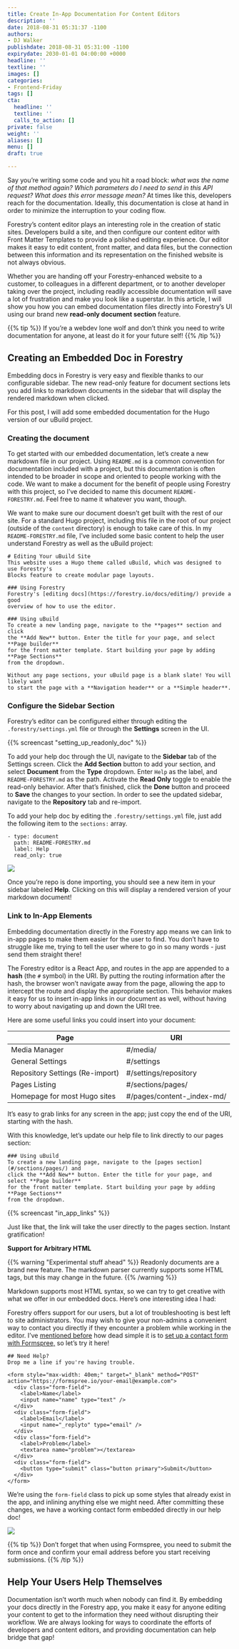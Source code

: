```yaml
---
title: Create In-App Documentation For Content Editors
description: ''
date: 2018-08-31 05:31:37 -1100
authors:
- DJ Walker
publishdate: 2018-08-31 05:31:00 -1100
expirydate: 2030-01-01 04:00:00 +0000
headline: ''
textline: ''
images: []
categories:
- Frontend-Friday
tags: []
cta:
  headline: ''
  textline: ''
  calls_to_action: []
private: false
weight: ''
aliases: []
menu: []
draft: true

---
```

Say you’re writing some code and you hit a road block: _what was the name of that method again? Which parameters do I need to send in this API request? What does this error message mean?_ At times like this, developers reach for the documentation. Ideally, this documentation is close at hand in order to minimize the interruption to your coding flow.

Forestry’s content editor plays an interesting role in the creation of static sites. Developers build a site, and then configure our content editor with Front Matter Templates to provide a polished editing experience. Our editor makes it easy to edit content, front matter, and data files, but the connection between this information and its representation on the finished website is not always obvious.

Whether you are handing off your Forestry-enhanced website to a customer, to colleagues in a different department, or to another developer taking over the project, including readily accessible documentation will save a lot of frustration and make you look like a superstar. In this article, I will show you how you can embed documentation files directly into Forestry’s UI using our brand new **read-only document section** feature.

{{% tip %}}
If you’re a webdev lone wolf and don’t think you need to write documentation for anyone, at least do it for your future self!
{{% /tip %}}

## Creating an Embedded Doc in Forestry

Embedding docs in Forestry is very easy and flexible thanks to our configurable sidebar. The new read-only feature for document sections lets you add links to markdown documents in the sidebar that will display the rendered markdown when clicked.

For this post, I will add some embedded documentation for the Hugo version of our uBuild project.

### Creating the document

To get started with our embedded documentation, let’s create a new markdown file in our project. Using `README.md` is a common convention for documentation included with a project, but this documentation is often intended to be broader in scope and oriented to people working with the code. We want to make a document for the benefit of people using Forestry with this project, so I’ve decided to name this document `README-FORESTRY.md`. Feel free to name it whatever you want, though.

We want to make sure our document doesn’t get built with the rest of our site. For a standard Hugo project, including this file in the root of our project (outside of the `content` directory) is enough to take care of this. In my `README-FORESTRY.md` file, I’ve included some basic content to help the user understand Forestry as well as the uBuild project:

    # Editing Your uBuild Site
    This website uses a Hugo theme called uBuild, which was designed to use Forestry's 
    Blocks feature to create modular page layouts.
    
    ### Using Forestry
    Forestry's [editing docs](https://forestry.io/docs/editing/) provide a good 
    overview of how to use the editor.
    
    ### Using uBuild
    To create a new landing page, navigate to the **pages** section and click 
    the **Add New** button. Enter the title for your page, and select **Page builder** 
    for the front matter template. Start building your page by adding **Page Sections** 
    from the dropdown.
    
    Without any page sections, your uBuild page is a blank slate! You will likely want 
    to start the page with a **Navigation header** or a **Simple header**.


### Configure the Sidebar Section

Forestry’s editor can be configured either through editing the `.forestry/settings.yml` file or through the **Settings** screen in the UI.

{{% screencast "setting_up_readonly_doc" %}}

To add your help doc through the UI, navigate to the **Sidebar** tab of the Settings screen. Click the **Add Section** button to add your section, and select **Document** from the **Type** dropdown. Enter `Help` as the label, and `README-FORESTRY.md` as the path. Activate the **Read Only** toggle to enable the read-only behavior. After that’s finished, click the **Done** button and proceed to **Save** the changes to your section. In order to see the updated sidebar, navigate to the **Repository** tab and re-import.

To add your help doc by editing the `.forestry/settings.yml` file, just add the following item to the `sections:` array.

    - type: document
      path: README-FORESTRY.md
      label: Help
      read_only: true  

![](/uploads/2018/08/embedded_help_doc.png)

Once you’re repo is done importing, you should see a new item in your sidebar labeled **Help**. Clicking on this will display a rendered version of your markdown document!

### Link to In-App Elements

Embedding documentation directly in the Forestry app means we can link to in-app pages to make them easier for the user to find. You don’t have to struggle like me, trying to tell the user where to go in so many words - just send them straight there!

The Forestry editor is a React App, and routes in the app are appended to a **hash** (the `#` symbol) in the URI. By putting the routing information after the hash, the browser won’t navigate away from the page, allowing the app to intercept the route and display the appropriate section. This behavior makes it easy for us to insert in-app links in our document as well, without having to worry about navigating up and down the URI tree.

Here are some useful links you could insert into your document:

| Page | URI |
| --- | --- |
| Media Manager | #/media/ |
| General Settings | #/settings |
| Repository Settings (Re-import) | #/settings/repository |
| Pages Listing | #/sections/pages/ |
| Homepage for most Hugo sites | #/pages/content-_index-md/ |

It’s easy to grab links for any screen in the app; just copy the end of the URI, starting with the hash.

With this knowledge, let’s update our help file to link directly to our pages section:

    ### Using uBuild
    To create a new landing page, navigate to the [pages section](#/sections/pages/) and 
    click the **Add New** button. Enter the title for your page, and select **Page builder** 
    for the front matter template. Start building your page by adding **Page Sections** 
    from the dropdown.

{{% screencast "in_app_links" %}}

Just like that, the link will take the user directly to the pages section. Instant gratification!

**Support for Arbitrary HTML**

{{% warning "Experimental stuff ahead" %}}
Readonly documents are a brand new feature. The markdown parser currently supports some HTML tags, but this may change in the future.
{{% /warning %}}

Markdown supports most HTML syntax, so we can try to get creative with what we offer in our embedded docs. Here’s one interesting idea I had:

Forestry offers support for our users, but a lot of troubleshooting is best left to site administrators. You may wish to give your non-admins a convenient way to contact you directly if they encounter a problem while working in the editor. I’ve [mentioned before](https://forestry.io/blog/5-ways-to-handle-forms-on-your-static-site/) how dead simple it is to [set up a contact form with Formspree,](https://forestry.io/blog/form-builder-with-formspree-forestry-blocks/) so let’s try it here!

    ## Need Help?
    Drop me a line if you're having trouble.
    
    <form style="max-width: 40em;" target="_blank" method="POST" action="https://formspree.io/your-email@example.com">
      <div class="form-field">
        <label>Name</label>
        <input name="name" type="text" />
      </div>
      <div class="form-field">
        <label>Email</label>
        <input name="_replyto" type="email" />
      </div>
      <div class="form-field">
        <label>Problem</label>
        <textarea name="problem"></textarea>
      </div>
      <div class="form-field">
        <button type="submit" class="button primary">Submit</button>
      </div>
    </form>

We’re using the `form-field` class to pick up some styles that already exist in the app, and inlining anything else we might need. After committing these changes, we have a working contact form embedded directly in our help doc!

![](/uploads/2018/08/embedded_contact_form.png)

{{% tip %}}
Don’t forget that when using Formspree, you need to submit the form once and confirm your email address before you start receiving submissions.
{{% /tip %}}

## Help Your Users Help Themselves

Documentation isn’t worth much when nobody can find it. By embedding your docs directly in the Forestry app, you make it easy for anyone editing your content to get to the information they need without disrupting their workflow. We are always looking for ways to coordinate the efforts of developers and content editors, and providing documentation can help bridge that gap!